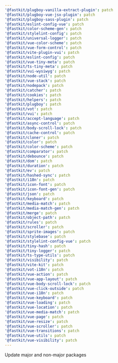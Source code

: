 ```yaml
---
'@fastkit/plugboy-vanilla-extract-plugin': patch
'@fastkit/plugboy-vue-jsx-plugin': patch
'@fastkit/plugboy-sass-plugin': patch
'@fastkit/eslint-config-vue': patch
'@fastkit/color-scheme-gen': patch
'@fastkit/stylelint-config': patch
'@fastkit/universal-logger': patch
'@fastkit/vue-color-scheme': patch
'@fastkit/vue-form-control': patch
'@fastkit/vite-plugin-vui': patch
'@fastkit/eslint-config': patch
'@fastkit/vue-tiny-meta': patch
'@fastkit/ts-tiny-meta': patch
'@fastkit/vui-wysiwyg': patch
'@fastkit/node-util': patch
'@fastkit/vue-stack': patch
'@fastkit/nodepack': patch
'@fastkit/catcher': patch
'@fastkit/cookies': patch
'@fastkit/helpers': patch
'@fastkit/plugboy': patch
'@fastkit/vot': patch
'@fastkit/vui': patch
'@fastkit/accept-language': patch
'@fastkit/async-control': patch
'@fastkit/body-scroll-lock': patch
'@fastkit/cache-control': patch
'@fastkit/cloner': patch
'@fastkit/color': patch
'@fastkit/color-scheme': patch
'@fastkit/comparator': patch
'@fastkit/debounce': patch
'@fastkit/dom': patch
'@fastkit/duration': patch
'@fastkit/ev': patch
'@fastkit/hashed-sync': patch
'@fastkit/i18n': patch
'@fastkit/icon-font': patch
'@fastkit/icon-font-gen': patch
'@fastkit/json': patch
'@fastkit/keyboard': patch
'@fastkit/media-match': patch
'@fastkit/media-match-gen': patch
'@fastkit/merge': patch
'@fastkit/object-path': patch
'@fastkit/rules': patch
'@fastkit/scroller': patch
'@fastkit/sprite-images': patch
'@fastkit/stylebase': patch
'@fastkit/stylelint-config-vue': patch
'@fastkit/tiny-hash': patch
'@fastkit/tiny-logger': patch
'@fastkit/ts-type-utils': patch
'@fastkit/visibility': patch
'@fastkit/vite-kit': patch
'@fastkit/vot-i18n': patch
'@fastkit/vue-action': patch
'@fastkit/vue-app-layout': patch
'@fastkit/vue-body-scroll-lock': patch
'@fastkit/vue-click-outside': patch
'@fastkit/vue-i18n': patch
'@fastkit/vue-keyboard': patch
'@fastkit/vue-loading': patch
'@fastkit/vue-location': patch
'@fastkit/vue-media-match': patch
'@fastkit/vue-page': patch
'@fastkit/vue-resize': patch
'@fastkit/vue-scroller': patch
'@fastkit/vue-transitions': patch
'@fastkit/vue-utils': patch
'@fastkit/vue-visibility': patch
---
```


Update major and non-major packages
